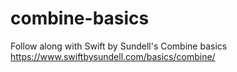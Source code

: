 # combine-basics
Follow along with Swift by Sundell's Combine basics https://www.swiftbysundell.com/basics/combine/
